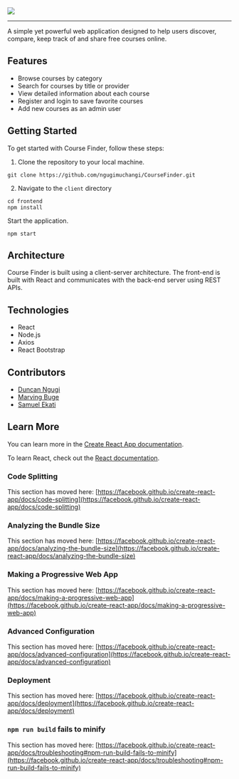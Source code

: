 <img src="https://github.com/ngugimuchangi/CourseFinder/blob/main/frontend/src/LandingPage/Images/Logos/logo.png" />
<hr>

A simple yet powerful web application designed to help users discover, compare, keep track of and share free courses online.

## Features

- Browse courses by category
- Search for courses by title or provider
- View detailed information about each course
- Register and login to save favorite courses
- Add new courses as an admin user

## Getting Started

To get started with Course Finder, follow these steps:

1. Clone the repository to your local machine.
```
git clone https://github.com/ngugimuchangi/CourseFinder.git
```
2. Navigate to the `client` directory
```
cd frontend
npm install
```

Start the application.
```
npm start
```

## Architecture

Course Finder is built using a client-server architecture. The front-end is built with React and communicates with the back-end server using REST APIs. 

## Technologies

- React
- Node.js
- Axios
- React Bootstrap

## Contributors

- [Duncan Ngugi](https://github.com/ngugimuchangi)    
- [Marving Buge](https://github.com/bugemarvin)   
- [Samuel Ekati](https://github.com/Samuthe)  

## Learn More

You can learn more in the [Create React App documentation](https://facebook.github.io/create-react-app/docs/getting-started).

To learn React, check out the [React documentation](https://reactjs.org/).

### Code Splitting

This section has moved here: [https://facebook.github.io/create-react-app/docs/code-splitting](https://facebook.github.io/create-react-app/docs/code-splitting)

### Analyzing the Bundle Size

This section has moved here: [https://facebook.github.io/create-react-app/docs/analyzing-the-bundle-size](https://facebook.github.io/create-react-app/docs/analyzing-the-bundle-size)

### Making a Progressive Web App

This section has moved here: [https://facebook.github.io/create-react-app/docs/making-a-progressive-web-app](https://facebook.github.io/create-react-app/docs/making-a-progressive-web-app)

### Advanced Configuration

This section has moved here: [https://facebook.github.io/create-react-app/docs/advanced-configuration](https://facebook.github.io/create-react-app/docs/advanced-configuration)

### Deployment

This section has moved here: [https://facebook.github.io/create-react-app/docs/deployment](https://facebook.github.io/create-react-app/docs/deployment)

### `npm run build` fails to minify

This section has moved here: [https://facebook.github.io/create-react-app/docs/troubleshooting#npm-run-build-fails-to-minify](https://facebook.github.io/create-react-app/docs/troubleshooting#npm-run-build-fails-to-minify)
